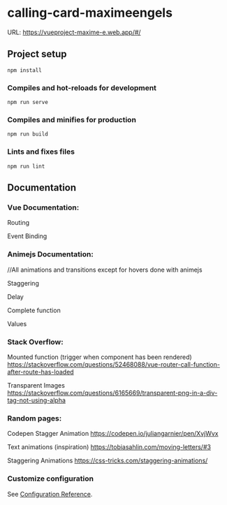 # calling-card-maximeengels

URL: https://vueproject-maxime-e.web.app/#/

## Project setup
```
npm install
```

### Compiles and hot-reloads for development
```
npm run serve
```

### Compiles and minifies for production
```
npm run build
```

### Lints and fixes files
```
npm run lint
```

## Documentation

### Vue Documentation:
  
  Routing
  
  Event Binding
  
### Animejs Documentation:

  //All animations and transitions except for hovers done with animejs

  Staggering
  
  Delay
  
  Complete function
  
  Values

### Stack Overflow:

  Mounted function (trigger when component has been rendered)
    https://stackoverflow.com/questions/52468088/vue-router-call-function-after-route-has-loaded
  
  Transparent Images
  https://stackoverflow.com/questions/6165669/transparent-png-in-a-div-tag-not-using-alpha

### Random pages:

  Codepen Stagger Animation
    https://codepen.io/juliangarnier/pen/XvjWvx
  
  Text animations (inspiration)
    https://tobiasahlin.com/moving-letters/#3
  
  Staggering Animations
    https://css-tricks.com/staggering-animations/

### Customize configuration
See [Configuration Reference](https://cli.vuejs.org/config/).

